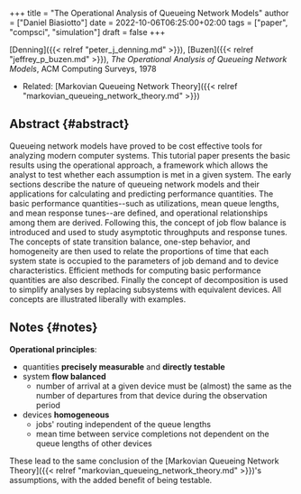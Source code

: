 +++
title = "The Operational Analysis of Queueing Network Models"
author = ["Daniel Biasiotto"]
date = 2022-10-06T06:25:00+02:00
tags = ["paper", "compsci", "simulation"]
draft = false
+++

[Denning]({{< relref "peter_j_denning.md" >}}), [Buzen]({{< relref "jeffrey_p_buzen.md" >}}), _The Operational Analysis of Queueing Network Models_, ACM Computing Surveys, 1978

-   Related: [Markovian Queueing Network Theory]({{< relref "markovian_queueing_network_theory.md" >}})


## Abstract {#abstract}

Queueing network models have proved to be cost effective tools for analyzing modern computer systems. This tutorial paper presents the basic results using the operational approach, a framework which allows the analyst to test whether each assumption is met in a given system.
The early sections describe the nature of queueing network models and their applications for calculating and predicting performance quantities. The basic performance quantities--such as utilizations, mean queue lengths, and mean response tunes--are defined, and operational relationships among them are derived.
Following this, the concept of job flow balance is introduced and used to study asymptotic throughputs and response tunes. The concepts of state transition balance, one-step behavior, and homogeneity are then used to relate the proportions of time that each system state is occupied to the parameters of job demand and to device characteristics.
Efficient methods for computing basic performance quantities are also described. Finally the concept of decomposition is used to simplify analyses by replacing subsystems with equivalent devices. All concepts are illustrated liberally with examples.


## Notes {#notes}

**Operational principles**:

-   quantities **precisely measurable** and **directly testable**
-   system **flow balanced**
    -   number of arrival at a given device must be (almost) the same as the number of departures from that device during the observation period
-   devices **homogeneous**
    -   jobs' routing independent of the queue lengths
    -   mean time between service completions not dependent on the queue lengths of other devices

These lead to the same conclusion of the [Markovian Queueing Network Theory]({{< relref "markovian_queueing_network_theory.md" >}})'s assumptions, with the added benefit of being testable.
